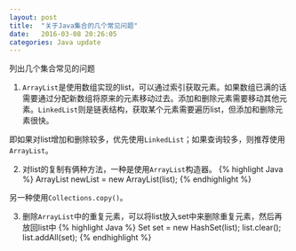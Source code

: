 ```yaml
---
layout: post
title:  "关于Java集合的几个常见问题"
date:   2016-03-08 20:26:05
categories: Java update
---
```


列出几个集合常见的问题

1. `ArrayList`是使用数组实现的list，可以通过索引获取元素。如果数组已满的话需要通过分配新数组将原来的元素移动过去。添加和删除元素需要移动其他元素。`LinkedList`则是链表结构，获取某个元素需要遍历list，但添加和删除元素很快。

 即如果对list增加和删除较多，优先使用`LinkedList`；如果查询较多，则推荐使用`ArrayList`。

2. 对list的复制有俩种方法，一种是使用`ArrayList`构造器。
{% highlight Java %}
ArrayList<String> newList = new ArrayList<String>(list);
{% endhighlight %}

 另一种使用`Collections.copy()`。

3. 删除`ArrayList`中的重复元素，可以将list放入set中来删除重复元素，然后再放回list中
{% highlight Java %}
Set<String> set = new HashSet<String>(list);
list.clear();
list.addAll(set);
{% endhighlight %}
